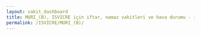 ```yaml
---
layout: vakit_dashboard
title: MURI_(B), ISVICRE için iftar, namaz vakitleri ve hava durumu - ilçe/eyalet seç
permalink: /ISVICRE/MURI_(B)/
---
```


<script type="text/javascript">
  var GLOBAL_COUNTRY = 'ISVICRE';
  var GLOBAL_CITY = 'MURI_(B)';
  var GLOBAL_STATE = '';
  var lat = 72;
  var lon = 21;
</script>
